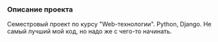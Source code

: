 ### Описание проекта
Семестровый проект по курсу "Web-технологии". Python, Django. Не самый лучший мой код, но надо же с чего-то начинать.
